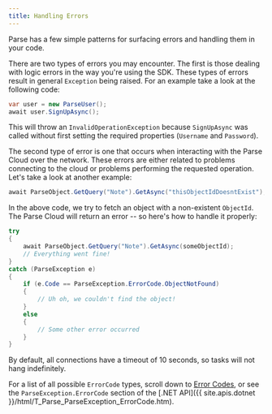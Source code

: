 ```yaml
---
title: Handling Errors
---
```


Parse has a few simple patterns for surfacing errors and handling them in your code.

There are two types of errors you may encounter. The first is those dealing with logic errors in the way you're using the SDK. These types of errors result in general `Exception` being raised. For an example take a look at the following code:

```cs
var user = new ParseUser();
await user.SignUpAsync();
```

This will throw an `InvalidOperationException` because `SignUpAsync` was called without first setting the required properties (`Username` and `Password`).

The second type of error is one that occurs when interacting with the Parse Cloud over the network. These errors are either related to problems connecting to the cloud or problems performing the requested operation. Let's take a look at another example:

```cs
await ParseObject.GetQuery("Note").GetAsync("thisObjectIdDoesntExist");
```

In the above code, we try to fetch an object with a non-existent `ObjectId`. The Parse Cloud will return an error -- so here's how to handle it properly:

```cs
try
{
    await ParseObject.GetQuery("Note").GetAsync(someObjectId);
    // Everything went fine!
}
catch (ParseException e)
{
    if (e.Code == ParseException.ErrorCode.ObjectNotFound)
    {
        // Uh oh, we couldn't find the object!
    }
    else
    {
        // Some other error occurred
    }
}
```

By default, all connections have a timeout of 10 seconds, so tasks will not hang indefinitely.

For a list of all possible `ErrorCode` types, scroll down to [Error Codes](#error-codes), or see the `ParseException.ErrorCode` section of the [.NET API]({{ site.apis.dotnet }}/html/T_Parse_ParseException_ErrorCode.htm).
